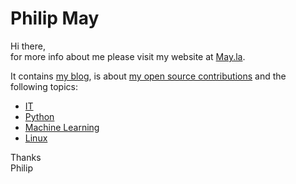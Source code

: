 # Philip May
Hi there,\
for more info about me please visit my website at [May.la](https://may.la/).

It contains [my blog](https://may.la/blog/),
is about [my open source contributions](https://may.la/open-source-contributions/) and
the following topics:

- [IT](https://may.la/it/)
- [Python](https://may.la/python/)
- [Machine Learning](https://may.la/machine-learning/)
- [Linux](https://may.la/linux/)

Thanks\
Philip

<!--
**PhilipMay/PhilipMay** is a ✨ _special_ ✨ repository because its `README.md` (this file) appears on your GitHub profile.

Here are some ideas to get you started:

- 🔭 I’m currently working on ...
- 🌱 I’m currently learning ...
- 👯 I’m looking to collaborate on ...
- 🤔 I’m looking for help with ...
- 💬 Ask me about ...
- 📫 How to reach me: ...
- 😄 Pronouns: ...
- ⚡ Fun fact: ...
-->
